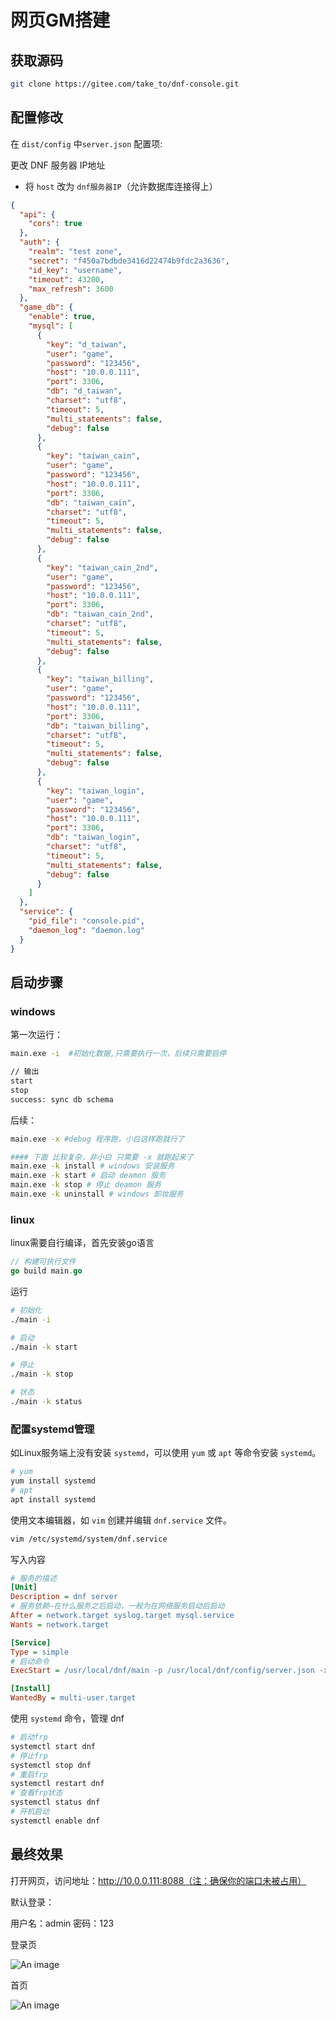 # 网页GM搭建

## 获取源码

```sh
git clone https://gitee.com/take_to/dnf-console.git
```

## 配置修改

在 `dist/config` 中`server.json` 配置项:

更改 DNF 服务器 IP地址

- 将 `host` 改为 `dnf服务器IP`（允许数据库连接得上）

```json
{
  "api": {
    "cors": true
  },
  "auth": {
    "realm": "test zone",
    "secret": "f450a7bdbde3416d22474b9fdc2a3636",
    "id_key": "username",
    "timeout": 43200,
    "max_refresh": 3600
  },
  "game_db": {
    "enable": true,
    "mysql": [
      {
        "key": "d_taiwan",
        "user": "game",
        "password": "123456",
        "host": "10.0.0.111",
        "port": 3306,
        "db": "d_taiwan",
        "charset": "utf8",
        "timeout": 5,
        "multi_statements": false,
        "debug": false
      },
      {
        "key": "taiwan_cain",
        "user": "game",
        "password": "123456",
        "host": "10.0.0.111",
        "port": 3306,
        "db": "taiwan_cain",
        "charset": "utf8",
        "timeout": 5,
        "multi_statements": false,
        "debug": false
      },
      {
        "key": "taiwan_cain_2nd",
        "user": "game",
        "password": "123456",
        "host": "10.0.0.111",
        "port": 3306,
        "db": "taiwan_cain_2nd",
        "charset": "utf8",
        "timeout": 5,
        "multi_statements": false,
        "debug": false
      },
      {
        "key": "taiwan_billing",
        "user": "game",
        "password": "123456",
        "host": "10.0.0.111",
        "port": 3306,
        "db": "taiwan_billing",
        "charset": "utf8",
        "timeout": 5,
        "multi_statements": false,
        "debug": false
      },
      {
        "key": "taiwan_login",
        "user": "game",
        "password": "123456",
        "host": "10.0.0.111",
        "port": 3306,
        "db": "taiwan_login",
        "charset": "utf8",
        "timeout": 5,
        "multi_statements": false,
        "debug": false
      }
    ]
  },
  "service": {
    "pid_file": "console.pid",
    "daemon_log": "daemon.log"
  }
}
```

## 启动步骤

### windows

第一次运行：

```sh
main.exe -i  #初始化数据,只需要执行一次，后续只需要启停

// 输出
start
stop
success: sync db schema
```

后续：

```sh
main.exe -x #debug 程序跑，小白这样跑就行了

#### 下面 比较复杂，非小白 只需要 -x 就跑起来了
main.exe -k install # windows 安装服务
main.exe -k start # 启动 deamon 服务
main.exe -k stop # 停止 deamon 服务
main.exe -k uninstall # windows 卸妆服务
```

### linux

linux需要自行编译，首先安装go语言

```go
// 构建可执行文件
go build main.go
```

运行

```sh
# 初始化
./main -i

# 启动
./main -k start

# 停止
./main -k stop

# 状态
./main -k status
```

### 配置systemd管理

如Linux服务端上没有安装 `systemd`，可以使用 `yum` 或 `apt` 等命令安装 `systemd`。

```sh
# yum
yum install systemd
# apt
apt install systemd
```

使用文本编辑器，如 `vim` 创建并编辑 `dnf.service` 文件。

```sh
vim /etc/systemd/system/dnf.service
```

写入内容

```ini
# 服务的描述
[Unit]
Description = dnf server
# 服务依赖—在什么服务之后启动，一般为在网络服务启动后启动
After = network.target syslog.target mysql.service
Wants = network.target

[Service]
Type = simple
# 启动命令
ExecStart = /usr/local/dnf/main -p /usr/local/dnf/config/server.json -x

[Install]
WantedBy = multi-user.target
```

使用 `systemd` 命令，管理 dnf

```sh
# 启动frp
systemctl start dnf
# 停止frp
systemctl stop dnf
# 重启frp
systemctl restart dnf
# 查看frp状态
systemctl status dnf
# 开机启动
systemctl enable dnf
```

## 最终效果

打开网页，访问地址：http://10.0.0.111:8088（注：确保你的端口未被占用）

默认登录：

用户名：admin 密码：123

登录页

![An image](/img/linux/dnf/03.png)

首页

![An image](/img/linux/dnf/04.png)
